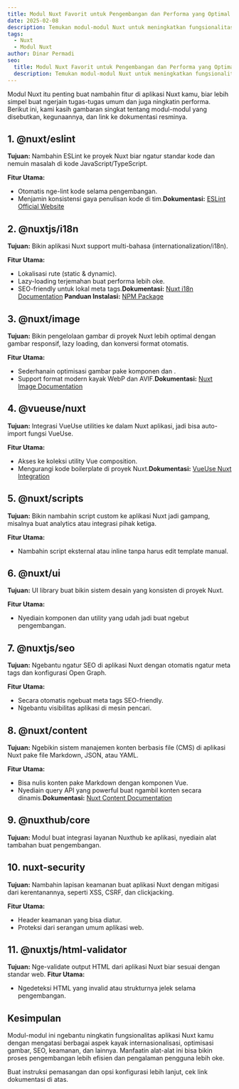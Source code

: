 ```yaml
---
title: Modul Nuxt Favorit untuk Pengembangan dan Performa yang Optimal
date: 2025-02-08
description: Temukan modul-modul Nuxt untuk meningkatkan fungsionalitas, performa, dan efisiensi pengembangan aplikasi web dengan mudah dan cepat.
tags:
  - Nuxt
  - Modul Nuxt
author: Dinar Permadi
seo:
  title: Modul Nuxt Favorit untuk Pengembangan dan Performa yang Optimal
  description: Temukan modul-modul Nuxt untuk meningkatkan fungsionalitas, performa, dan efisiensi pengembangan aplikasi web dengan mudah dan cepat.
---
```


Modul Nuxt itu penting buat nambahin fitur di aplikasi Nuxt kamu, biar lebih simpel buat ngerjain tugas-tugas umum dan juga ningkatin performa. Berikut ini, kami kasih gambaran singkat tentang modul-modul yang disebutkan, kegunaannya, dan link ke dokumentasi resminya.

## 1. **@nuxt/eslint**

**Tujuan:** Nambahin ESLint ke proyek Nuxt biar ngatur standar kode dan nemuin masalah di kode JavaScript/TypeScript.

**Fitur Utama:**

- Otomatis nge-lint kode selama pengembangan.
- Menjamin konsistensi gaya penulisan kode di tim.**Dokumentasi:** [ESLint Official Website](https://eslint.org/)

## 2. **@nuxtjs/i18n**

**Tujuan:** Bikin aplikasi Nuxt support multi-bahasa (internationalization/i18n).

**Fitur Utama:**

- Lokalisasi rute (static & dynamic).
- Lazy-loading terjemahan buat performa lebih oke.
- SEO-friendly untuk lokal meta tags.**Dokumentasi:** [Nuxt i18n Documentation](https://nuxtjs.org/docs) **Panduan Instalasi:** [NPM Package](https://www.npmjs.com/package/@nuxtjs/i18n)

## 3. **@nuxt/image**

**Tujuan:** Bikin pengelolaan gambar di proyek Nuxt lebih optimal dengan gambar responsif, lazy loading, dan konversi format otomatis.

**Fitur Utama:**

- Sederhanain optimisasi gambar pake komponen dan .
- Support format modern kayak WebP dan AVIF.**Dokumentasi:** [Nuxt Image Documentation](https://nuxtjs.org/docs)

## 4. **@vueuse/nuxt**

**Tujuan:** Integrasi VueUse utilities ke dalam Nuxt aplikasi, jadi bisa auto-import fungsi VueUse.

**Fitur Utama:**

- Akses ke koleksi utility Vue composition.
- Mengurangi kode boilerplate di proyek Nuxt.**Dokumentasi:** [VueUse Nuxt Integration](https://vueuse.org/)

## 5. **@nuxt/scripts**

**Tujuan:** Bikin nambahin script custom ke aplikasi Nuxt jadi gampang, misalnya buat analytics atau integrasi pihak ketiga.

**Fitur Utama:**

- Nambahin script eksternal atau inline tanpa harus edit template manual.

## 6. **@nuxt/ui**

**Tujuan:** UI library buat bikin sistem desain yang konsisten di proyek Nuxt.

**Fitur Utama:**

- Nyediain komponen dan utility yang udah jadi buat ngebut pengembangan.

## 7. **@nuxtjs/seo**

**Tujuan:** Ngebantu ngatur SEO di aplikasi Nuxt dengan otomatis ngatur meta tags dan konfigurasi Open Graph.

**Fitur Utama:**

- Secara otomatis ngebuat meta tags SEO-friendly.
- Ngebantu visibilitas aplikasi di mesin pencari.

## 8. **@nuxt/content**

**Tujuan:** Ngebikin sistem manajemen konten berbasis file (CMS) di aplikasi Nuxt pake file Markdown, JSON, atau YAML.

**Fitur Utama:**

- Bisa nulis konten pake Markdown dengan komponen Vue.
- Nyediain query API yang powerful buat ngambil konten secara dinamis.**Dokumentasi:** [Nuxt Content Documentation](https://nuxtjs.org/docs)

## 9. **@nuxthub/core**

**Tujuan:** Modul buat integrasi layanan Nuxthub ke aplikasi, nyediain alat tambahan buat pengembangan.

## 10. **nuxt-security**

**Tujuan:** Nambahin lapisan keamanan buat aplikasi Nuxt dengan mitigasi dari kerentanannya, seperti XSS, CSRF, dan clickjacking.

**Fitur Utama:**

- Header keamanan yang bisa diatur.
- Proteksi dari serangan umum aplikasi web.

## 11. **@nuxtjs/html-validator**

**Tujuan:** Nge-validate output HTML dari aplikasi Nuxt biar sesuai dengan standar web.
**Fitur Utama:**

- Ngedeteksi HTML yang invalid atau strukturnya jelek selama pengembangan.

## **Kesimpulan**

Modul-modul ini ngebantu ningkatin fungsionalitas aplikasi Nuxt kamu dengan mengatasi berbagai aspek kayak internasionalisasi, optimisasi gambar, SEO, keamanan, dan lainnya. Manfaatin alat-alat ini bisa bikin proses pengembangan lebih efisien dan pengalaman pengguna lebih oke.

Buat instruksi pemasangan dan opsi konfigurasi lebih lanjut, cek link dokumentasi di atas.
